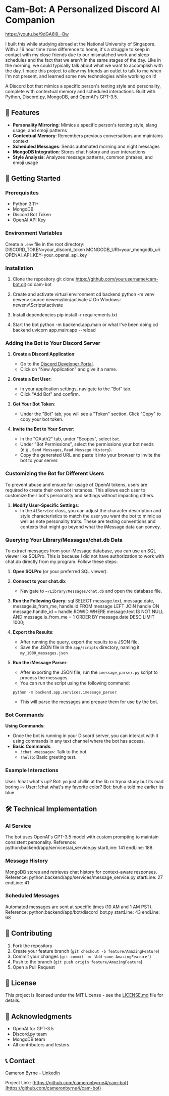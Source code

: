 # Cam-Bot: A Personalized Discord AI Companion

https://youtu.be/9dGA6i9_-Bw

I built this while studying abroad at the National University of Singapore. With a 16 hour time zone difference to home, it's a struggle to keep in contact with my close friends due to our mismatched work and sleep schedules and the fact that we aren't in the same stages of the day. Like in the morning, we could typically talk about what we want to accomplish with the day. I made this project to allow my friends an outlet to talk to me when I'm not present, and learned some new technologies while working on it!

A Discord bot that mimics a specific person's texting style and personality, complete with contextual memory and scheduled interactions. Built with Python, Discord.py, MongoDB, and OpenAI's GPT-3.5.

## 🌟 Features

- **Personality Mirroring**: Mimics a specific person's texting style, slang usage, and emoji patterns
- **Contextual Memory**: Remembers previous conversations and maintains context
- **Scheduled Messages**: Sends automated morning and night messages
- **MongoDB Integration**: Stores chat history and user interactions
- **Style Analysis**: Analyzes message patterns, common phrases, and emoji usage

## 🚀 Getting Started

### Prerequisites

- Python 3.11+
- MongoDB
- Discord Bot Token
- OpenAI API Key

### Environment Variables

Create a `.env` file in the root directory:
DISCORD_TOKEN=your_discord_token
MONGODB_URI=your_mongodb_uri
OPENAI_API_KEY=your_openai_api_key

### Installation

1. Clone the repository
git clone https://github.com/yourusername/cam-bot.git
cd cam-bot

2. Create and activate virtual environment
cd backend
python -m venv newenv
source newenv/bin/activate # On Windows: newenv\Scripts\activate

3. Install dependencies
pip install -r requirements.txt

4. Start the bot
python -m backend.app.main
or what I've been doing
cd backend
uvicorn app.main:app --reload


### Adding the Bot to Your Discord Server

1. **Create a Discord Application**:
   - Go to the [Discord Developer Portal](https://discord.com/developers/applications).
   - Click on "New Application" and give it a name.

2. **Create a Bot User**:
   - In your application settings, navigate to the "Bot" tab.
   - Click "Add Bot" and confirm.

3. **Get Your Bot Token**:
   - Under the "Bot" tab, you will see a "Token" section. Click "Copy" to copy your bot token.

4. **Invite the Bot to Your Server**:
   - In the "OAuth2" tab, under "Scopes", select `bot`.
   - Under "Bot Permissions", select the permissions your bot needs (e.g., `Send Messages`, `Read Message History`).
   - Copy the generated URL and paste it into your browser to invite the bot to your server.

### Customizing the Bot for Different Users

To prevent abuse and ensure fair usage of OpenAI tokens, users are required to create their own bot instances. This allows each user to customize their bot's personality and settings without impacting others.

1. **Modify User-Specific Settings**:
   - In the `AIService` class, you can adjust the character description and style characteristics to match the user you want the bot to mimic as well as note personality traits. These are texting conventions and contexts that might go beyond what the iMessage data can convey.

### Querying Your Library/Messages/chat.db Data

To extract messages from your iMessage database, you can use an SQL viewer like SQLPro. This is because I did not have authorization to work with chat.db directly from my program. Follow these steps:

1. **Open SQLPro** (or your preferred SQL viewer).
2. **Connect to your chat.db**:
   - Navigate to `~/Library/Messages/chat.db` and open the database file.

3. **Run the Following Query**:
sql
SELECT
message.text,
message.date,
message.is_from_me,
handle.id
FROM message
LEFT JOIN handle ON message.handle_id = handle.ROWID
WHERE message.text IS NOT NULL
AND message.is_from_me = 1
ORDER BY message.date DESC
LIMIT 1000;

4. **Export the Results**:
   - After running the query, export the results to a JSON file.
   - Save the JSON file in the `app/scripts` directory, naming it `my_1000_messages.json`

5. **Run the iMessage Parser**:
   - After exporting the JSON file, run the `imessage_parser.py` script to process the messages.
   - You can run the script using the following command:
   ```
   python -m backend.app.services.imessage_parser
   ```
   - This will parse the messages and prepare them for use by the bot.

### Bot Commands
**Using Commands**:
   - Once the bot is running in your Discord server, you can interact with it using commands in any text channel where the bot has access.
   - **Basic Commands**:
     - `!chat <message>`: Talk to the bot.
     - `!hello`: Basic greeting test.

### Example Interactions
User: !chat what's up?
Bot: yo just chillin at the lib rn tryna study but its mad boring 💀💀
User: !chat what's my favorite color?
Bot: bruh u told me earlier its blue


## 🛠 Technical Implementation

### AI Service
The bot uses OpenAI's GPT-3.5 model with custom prompting to maintain consistent personality. Reference:
python:backend/app/services/ai_service.py
startLine: 141
endLine: 188

### Message History
MongoDB stores and retrieves chat history for context-aware responses. Reference:
python:backend/app/services/message_service.py
startLine: 27
endLine: 41

### Scheduled Messages
Automated messages are sent at specific times (10 AM and 1 AM PST). Reference:
python:backend/app/bot/discord_bot.py
startLine: 43
endLine: 68

## 🤝 Contributing

1. Fork the repository
2. Create your feature branch (`git checkout -b feature/AmazingFeature`)
3. Commit your changes (`git commit -m 'Add some AmazingFeature'`)
4. Push to the branch (`git push origin feature/AmazingFeature`)
5. Open a Pull Request

## 📝 License

This project is licensed under the MIT License - see the [LICENSE.md](LICENSE.md) file for details.

## 🙏 Acknowledgments

- OpenAI for GPT-3.5
- Discord.py team
- MongoDB team
- All contributors and testers

## 📞 Contact

Cameron Byrne - [LinkedIn](https://www.linkedin.com/in/cameronbyrne00/)

Project Link: [https://github.com/cameronbyrne4/cam-bot](https://github.com/cameronbyrne4/cam-bot)

